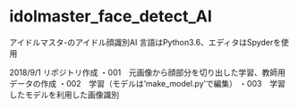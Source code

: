 # idolmaster_face_detect_AI

アイドルマスタ-のアイドル顔識別AI
言語はPython3.6、エディタはSpyderを使用


2018/9/1
リポジトリ作成
・001　元画像から顔部分を切り出した学習、教師用データの作成
・002　学習（モデルは’make_model.py’で編集）
・003　学習したモデルを利用した画像識別



